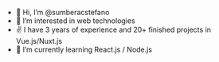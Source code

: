 - 👋 Hi, I’m @sumberacstefano
- 👀 I’m interested in web technologies
- ✌️ I have 3 years of experience and 20+ finished projects in Vue.js/Nuxt.js 
- 🌱 I’m currently learning React.js / Node.js
